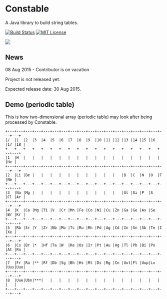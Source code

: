Constable
=========

A Java library to build string tables.

[![Build Status](https://travis-ci.org/ganchurin/constable.svg?branch=master)](https://travis-ci.org/ganchurin/constable) [![MIT License](http://img.shields.io/badge/license-MIT-green.svg)](https://github.com/ganchurin/constable/blob/master/LICENSE)

![](https://reposs.herokuapp.com/?path=ganchurin/constable)

News
----

08 Aug 2015 - Contributor is on vacation

Project is not released yet.

Expected release date: 30 Aug 2015.

Demo (periodic table)
---------------------

This is how two-dimensional array (periodic table) may look after being processed by Constable.

    +---+---+---+---+---+---+---+---+---+---+---+---+---+---+---+---+---+---+---+
    |/  |1  |2  |3  |4  |5  |6  |7  |8  |9  |10 |11 |12 |13 |14 |15 |16 |17 |18 |
    +---+---+---+---+---+---+---+---+---+---+---+---+---+---+---+---+---+---+---+
    |1  |H  |   |   |   |   |   |   |   |   |   |   |   |   |   |   |   |   |He |
    +---+---+---+---+---+---+---+---+---+---+---+---+---+---+---+---+---+---+---+
    |2  |Li |Be |   |   |   |   |   |   |   |   |   |   |B  |C  |N  |O  |F  |Ne |
    +---+---+---+---+---+---+---+---+---+---+---+---+---+---+---+---+---+---+---+
    |3  |Na |Mg |   |   |   |   |   |   |   |   |   |   |Al |Si |P  |S  |Cl |Ar |
    +---+---+---+---+---+---+---+---+---+---+---+---+---+---+---+---+---+---+---+
    |4  |K  |Ca |Mg |Ti |V  |Cr |Mn |Fe |Co |Ni |Cu |Zn |Ga |Ge |As |Se |Br |Kr |
    +---+---+---+---+---+---+---+---+---+---+---+---+---+---+---+---+---+---+---+
    |5  |Rb |Sr |Y  |Zr |Nb |Mo |Tc |Ru |Rh |Pd |Ag |Cd |In |Sn |Sb |Te |I  |Xe |
    +---+---+---+---+---+---+---+---+---+---+---+---+---+---+---+---+---+---+---+
    |6  |Cs |Br |*  |Hf |Ta |W  |Re |Os |Ir |Pt |Au |Hg |Tl |Pb |Bi |Po |At |Rn |
    +---+---+---+---+---+---+---+---+---+---+---+---+---+---+---+---+---+---+---+
    |7  |Fr |Ra |** |Rf |Db |Sg |Bh |Hs |Mt |Ds |Rg |Cn |Uut|Fl |Uup|Lv |Uus|Uuo|
    +---+---+---+---+---+---+---+---+---+---+---+---+---+---+---+---+---+---+---+
    |8  |Uue|Ubn|***|   |   |   |   |   |   |   |   |   |   |   |   |   |   |   |
    +---+---+---+---+---+---+---+---+---+---+---+---+---+---+---+---+---+---+---+
